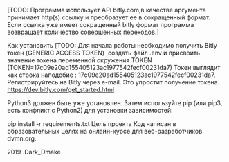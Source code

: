[TODO: Программа использует API bitly.com,в качестве аргумента принимает http(s) ссылку  и преобразует ее в сокращенный  формат.
        Если ссылка уже имеет сокращенный bitly формат программа возвращает 
        количество совершенных переходов.]

Как установить
[TODO: Для начала работы необходимо получить Bitly токен (GENERIC ACCESS TOKEN) ,создать файл .env и присвоить значение токена
переменной окружения TOKEN
(TOKEN=17c09e20ad155405123ac1977542fecf00231da7)
Токен выглядит как строка наподобие : 17c09e20ad155405123ac1977542fecf00231da7.
Регистрируйтесь на Bitly через e-mail. Это упростит получение токена.
https://dev.bitly.com/get_started.html



Python3 должен быть уже установлен. Затем используйте pip (или pip3, есть конфликт с Python2) для установки зависимостей:

pip install -r requirements.txt
Цель проекта
Код написан в образовательных целях на онлайн-курсе для веб-разработчиков dvmn.org.


2019 .Dark_Dmake